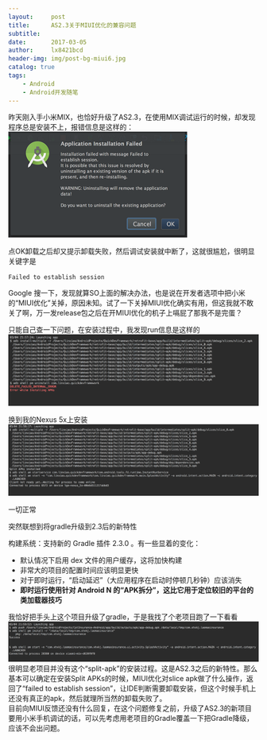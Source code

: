 ```yaml
---
layout:     post
title:      AS2.3关于MIUI优化的兼容问题
subtitle:   
date:       2017-03-05
author:     lx8421bcd
header-img: img/post-bg-miui6.jpg
catalog: true
tags:
    - Android
    - Android开发随笔
---
```


昨天刚入手小米MIX，也恰好升级了AS2.3，在使用MIX调试运行的时候，却发现程序总是安装不上，报错信息是这样的：  
![dialog](https://raw.githubusercontent.com/lx8421bcd/lx8421bcd.github.io/master/img/as_miui/dialog.png)  

点OK卸载之后却又提示卸载失败，然后调试安装就中断了，这就很尴尬，很明显关键字是

    Failed to establish session

Google 搜一下，发现就算SO上面的解决办法，也是说在开发者选项中把小米的“MIUI优化”关掉，原因未知。试了一下关掉MIUI优化确实有用，但这我就不敢关了啊，万一发release包之后在开MIUI优化的机子上嗝屁了那我不是完蛋？  

只能自己查一下问题，在安装过程中，我发现run信息是这样的  
![new_fail](https://raw.githubusercontent.com/lx8421bcd/lx8421bcd.github.io/master/img/as_miui/new_fail.png)   

换到我的Nexus 5x上安装  
![new_success](https://raw.githubusercontent.com/lx8421bcd/lx8421bcd.github.io/master/img/as_miui/new_success.png)  

一切正常

突然联想到将gradle升级到2.3后的新特性  

构建系统：支持新的 Gradle 插件 2.3.0 。有一些显着的变化：
* 默认情况下启用 dex 文件的用户缓存，这将加快构建
* 非常大的项目的配置时间应该明显更快
* 对于即时运行，“启动延迟”（大应用程序在启动时停顿几秒钟）应该消失
* __即时运行使用针对 Android N 的“APK拆分”，这比它用于定位较旧的平台的类加载器技巧__

我恰好把手头上这个项目升级了gradle，于是我找了个老项目跑了一下看看
![old](https://raw.githubusercontent.com/lx8421bcd/lx8421bcd.github.io/master/img/as_miui/old.png)  
很明显老项目并没有这个“split-apk”的安装过程。这是AS2.3之后的新特性。那么基本可以确定在安装Split APKs的时候，MIUI优化对slice apk做了什么操作，返回了“failed to establish session”，让IDE判断需要卸载安装，但这个时候手机上还没有真正的apk，然后就理所当然的卸载失败了。  
目前向MIUI反馈还没有什么回复，在这个问题修复之前，升级了AS2.3的新项目要用小米手机调试的话，可以先考虑用老项目的Gradle覆盖一下把Gradle降级，应该不会出问题。

